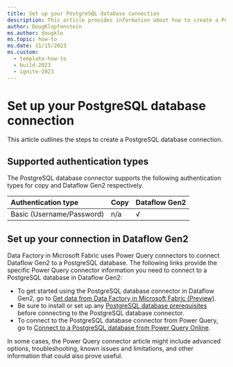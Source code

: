 ```yaml
---
title: Set up your PostgreSQL database connection
description: This article provides information about how to create a PostgreSQL database connection in Microsoft Fabric.
author: DougKlopfenstein
ms.author: dougklo
ms.topic: how-to
ms.date: 11/15/2023
ms.custom:
  - template-how-to
  - build-2023
  - ignite-2023
---
```


# Set up your PostgreSQL database connection

This article outlines the steps to create a PostgreSQL database connection.


## Supported authentication types

The PostgreSQL database connector supports the following authentication types for copy and Dataflow Gen2 respectively.  

|Authentication type |Copy |Dataflow Gen2 |
|:---|:---|:---|
|Basic (Username/Password)| n/a | √ |

## Set up your connection in Dataflow Gen2

Data Factory in Microsoft Fabric uses Power Query connectors to connect Dataflow Gen2 to a PostgreSQL database. The following links provide the specific Power Query connector information you need to connect to a PostgreSQL database in Dataflow Gen2:

- To get started using the PostgreSQL database connector in Dataflow Gen2, go to [Get data from Data Factory in Microsoft Fabric (Preview)](/power-query/where-to-get-data#get-data-from-data-factory-in-microsoft-fabric-preview).
- Be sure to install or set up any [PostgreSQL database prerequisites](/power-query/connectors/postgresql#prerequisites) before connecting to the PostgreSQL database connector.
- To connect to the PostgreSQL database connector from Power Query, go to [Connect to a PostgreSQL database from Power Query Online](/power-query/connectors/postgresql#connect-to-a-postgresql-database-from-power-query-online).

In some cases, the Power Query connector article might include advanced options, troubleshooting, known issues and limitations, and other information that could also prove useful.
